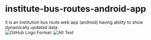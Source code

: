 # institute-bus-routes-android-app
it is an institution bus route web app (android) having ability to show dynamically updated data.  
![GitHub Logo](/images/logo.png)
Format: ![Alt Text](url)
